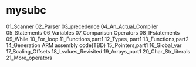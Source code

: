 # mysubc
01_Scanner
02_Parser
03_precedence
04_An_Actual_Compiler
05_Statements
06_Variables
07_Comparison Operators
08_IFstatements
09_While
10_For_loop
11_Functions,part1
12_Types, part1
13_Functions,part2
14_Generation ARM assembly code(TBD)
15_Pointers,part1
16_Global_var
17_Scaling_Offsets
18_Lvalues_Revisited
19_Arrays_part1
20_Char_Str_literals
21_More_operators
